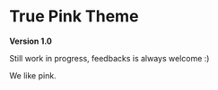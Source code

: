# True Pink Theme
**Version 1.0**

Still work in progress, feedbacks is always welcome :)


We like pink.
